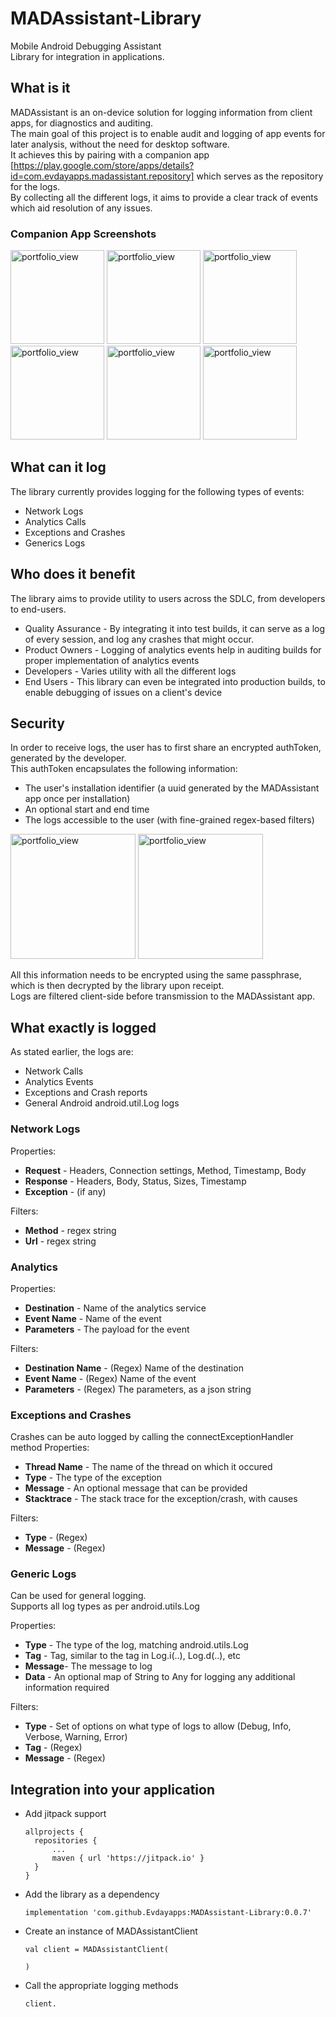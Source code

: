 # MADAssistant-Library
Mobile Android Debugging Assistant  
Library for integration in applications.


## What is it
MADAssistant is an on-device solution for logging information from client apps, for diagnostics and auditing.</br> 
The main goal of this project is to enable audit and logging of app events for later analysis, without the need for desktop software.</br>
It achieves this by pairing with a companion app [https://play.google.com/store/apps/details?id=com.evdayapps.madassistant.repository] which serves as the repository for the logs.</br>
By collecting all the different logs, it aims to provide a clear track of events which aid resolution of any issues.</br>

### Companion App Screenshots
<img width="150" alt="portfolio_view" src="https://user-images.githubusercontent.com/3502209/123690291-d61c1200-d871-11eb-8b5f-98b8e19cb0b3.png"> <img width="150" alt="portfolio_view" src="https://user-images.githubusercontent.com/3502209/123690296-d7e5d580-d871-11eb-847c-cb4920aca976.png"> <img width="150" alt="portfolio_view" src="https://user-images.githubusercontent.com/3502209/123690302-d9170280-d871-11eb-8a6e-c8ce1c766478.png"> <img width="150" alt="portfolio_view" src="https://user-images.githubusercontent.com/3502209/123690309-da482f80-d871-11eb-923e-eea441e91615.png"> <img width="150" alt="portfolio_view" src="https://user-images.githubusercontent.com/3502209/123690315-dae0c600-d871-11eb-85b9-4d2271b14682.png"> <img width="150" alt="portfolio_view" src="https://user-images.githubusercontent.com/3502209/123690320-db795c80-d871-11eb-97c1-14d01275fdb6.png">



## What can it log
The library currently provides logging for the following types of events:
- Network Logs
- Analytics Calls
- Exceptions and Crashes
- Generics Logs


## Who does it benefit
The library aims to provide utility to users across the SDLC, from developers to end-users.
- Quality Assurance - By integrating it into test builds, it can serve as a log of every session, and log any crashes that might occur.
- Product Owners - Logging of analytics events help in auditing builds for proper implementation of analytics events
- Developers - Varies utility with all the different logs
- End Users - This library can even be integrated into production builds, to enable debugging of issues on a client's device



## Security
In order to receive logs, the user has to first share an encrypted authToken, generated by the developer.</br>
This authToken encapsulates the following information:
- The user's installation identifier (a uuid generated by the MADAssistant app once per installation)
- An optional start and end time
- The logs accessible to the user (with fine-grained regex-based filters)

<img width="200" alt="portfolio_view" src="https://user-images.githubusercontent.com/3502209/123684638-5723db00-d86b-11eb-818e-5b39c1640bd7.png"> <img width="200" alt="portfolio_view" src="https://user-images.githubusercontent.com/3502209/123684642-58ed9e80-d86b-11eb-9393-f817ce6ad96f.png"></br>

All this information needs to be encrypted using the same passphrase, which is then decrypted by the library upon receipt.</br>
Logs are filtered client-side before transmission to the MADAssistant app.


## What exactly is logged
As stated earlier, the logs are:
- Network Calls
- Analytics Events
- Exceptions and Crash reports
- General Android android.util.Log logs


### Network Logs
Properties:
- **Request** - Headers, Connection settings, Method, Timestamp, Body
- **Response** - Headers, Body, Status, Sizes, Timestamp
- **Exception** - (if any)

Filters:
- **Method** - regex string
- **Url** - regex string

### Analytics
Properties:
- **Destination** - Name of the analytics service
- **Event Name** - Name of the event
- **Parameters** - The payload for the event

Filters:
- **Destination Name** - (Regex) Name of the destination
- **Event Name** - (Regex) Name of the event
- **Parameters** - (Regex) The parameters, as a json string

### Exceptions and Crashes
Crashes can be auto logged by calling the connectExceptionHandler method
Properties:
- **Thread Name** - The name of the thread on which it occured
- **Type** - The type of the exception
- **Message** - An optional message that can be provided
- **Stacktrace** - The stack trace for the exception/crash, with causes

Filters:
- **Type** - (Regex) 
- **Message** - (Regex) 

### Generic Logs
Can be used for general logging.  
Supports all log types as per android.utils.Log

Properties:
- **Type** - The type of the log, matching android.utils.Log
- **Tag** - Tag, similar to the tag in Log.i(..), Log.d(..), etc
- **Message**- The message to log
- **Data** - An optional map of String to Any for logging any additional information required

Filters:
- **Type** - Set of options on what type of logs to allow (Debug, Info, Verbose, Warning, Error)
- **Tag** - (Regex)
- **Message** - (Regex)



## Integration into your application
- Add jitpack support
  ```
  allprojects {
	repositories {
		...
		maven { url 'https://jitpack.io' }
	}
  }
  ```
- Add the library as a dependency
  ```
  implementation 'com.github.Evdayapps:MADAssistant-Library:0.0.7'
  ```
- Create an instance of MADAssistantClient
  ```
  val client = MADAssistantClient(
    
  )
  ```
- Call the appropriate logging methods
  ```
  client.
  ```








